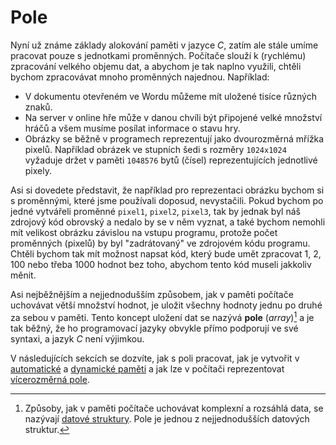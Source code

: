 # Pole
Nyní už známe základy alokování paměti v jazyce *C*, zatím ale stále umíme pracovat pouze
s jednotkami proměnných. Počítače slouží k (rychlému) zpracování velkého objemu dat, a abychom je
tak naplno využili, chtěli bychom zpracovávat mnoho proměnných najednou. Například:
- V dokumentu otevřeném ve Wordu můžeme mít uložené tisíce různých znaků.
- Na server v online hře může v danou chvíli být připojené velké množství hráčů a všem musíme
posílat informace o stavu hry.
- Obrázky se běžně v programech reprezentují jako dvourozměrná mřížka pixelů. Například obrázek
ve stupních šedi s rozměry `1024x1024` vyžaduje držet v paměti `1048576` bytů (čísel) reprezentujících
jednotlivé pixely.

Asi si dovedete představit, že například pro reprezentaci obrázku bychom si s proměnnými, které jsme
používali doposud, nevystačili. Pokud bychom po jedné vytvářeli proměnné `pixel1`, `pixel2`,
`pixel3`, tak by jednak byl náš zdrojový kód obrovský a nedalo by se v něm vyznat, a také bychom
nemohli mít velikost obrázku závislou na vstupu programu, protože počet proměnných (pixelů) by byl
"zadrátovaný" ve zdrojovém kódu programu. Chtěli bychom tak mít možnost napsat kód, který bude umět
zpracovat 1, 2, 100 nebo třeba 1000 hodnot bez toho, abychom tento kód museli jakkoliv měnit.

Asi nejběžnějším a nejjednodušším způsobem, jak v paměti počítače uchovávat větší množství hodnot,
je uložit všechny hodnoty jednu po druhé za sebou v paměti. Tento koncept uložení dat se nazývá
**pole** (*array*)[^1] a je tak běžný, že ho programovací jazyky obvykle přímo podporují ve své syntaxi,
a jazyk *C* není výjimkou.

[^1]: Způsoby, jak v paměti počítače uchovávat komplexní a rozsáhlá data, se nazývají
[datové struktury](https://cs.wikipedia.org/wiki/Datov%C3%A1_struktura). Pole je jednou z
nejjednodušších datových struktur.

V následujících sekcích se dozvíte, jak s poli pracovat, jak je vytvořit v
[automatické](staticka_pole.md) a [dynamické paměti](dynamicka_pole.md) a jak lze v počítači
reprezentovat [vícerozměrná pole](vicerozmerna_pole.md).
